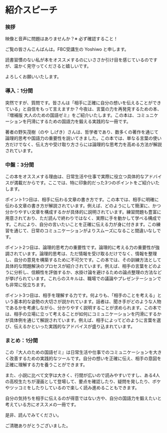 # 紹介スピーチ

### 挨拶

映像と音声に問題はありませんか？※ 必ず確認すること！

ご覧の皆さんこんばんは。FBC受講生の Yoshiwo と申します。

読書習慣のない私が本をオススメするのにいささか引け目を感じているのですが、温かく見守ってくださると嬉しいです。

よろしくお願いいたします。

### 導入：1分間

突然ですが、質問です。皆さんは「相手に正確に自分の想いを伝えることができている」と自信をもって言えますか？今夜は、言葉の力を再発見するための本、『増補版 大人のための国語ゼミ』をご紹介いたします。この本は、コミュニケーションを円滑にするための国語力を鍛える実践的な一冊です。

著者の野矢茂樹（のや しげき）さんは、哲学者であり、数多くの著作を通じて論理的思考や国語力の重要性を説いてきました。この本では、単なる言葉の使い方だけでなく、伝え方や受け取り方さらには論理的な思考力を高める方法が解説されています。

### 中盤：3分間

この本をオススメする理由は、日常生活や仕事で実際に役立つ具体的なアドバイスが満載だからです。ここでは、特に印象的だった3つのポイントをご紹介いたします。

ポイント1つ目は、相手に伝わる文章の書き方です。この本では、相手に明確に伝わる文章の書き方が解説されています。例えば、どのようにして簡潔に、かつ分かりやすい文章を構成するかが具体的に説明されています。練習問題も豊富に用意されており、ただ読んで終わりではなく、実際に手を動かして学べる構成です。これにより、自分の言いたいことを正確に伝える力が身に付きます。この練習を通じて、日常のコミュニケーションがよりスムーズになること間違いなしです。

ポイント2つ目は、論理的思考力の重要性です。論理的に考える力の重要性が強調されています。論理的思考は、ただ情報を受け取るだけでなく、情報を整理し、自分の意見を構築するために不可欠です。この本では、その訓練方法として具体的な問題解決のプロセスが紹介されています。例えば、相手の言葉をどのように分析し、信頼性を評価するか、水掛け論を避けるための論点整理の方法などが挙げられています。これらのスキルは、職場での議論やプレゼンテーションでも非常に役立ちます。

ポイント3つ目は、相手を理解する力です。何よりも、「相手のことを考える」という基本的な姿勢の大切さが説かれています。話者は、聞き手がどのような人物であるかを考慮しながら、分かりやすく説明することが求められます。この本では、相手の立場に立って考えることが如何にコミュニケーションを円滑にするかが具体例を通じて解説されています。例えば、相手によってどのように言葉を選び、伝えるかといった実践的なアドバイスが盛り込まれています。

### まとめ：1分間

この『大人のための国語ゼミ』は日常生活や仕事でのコミュニケーションを大きく改善するための実践的なツールです。自分の想いを正確に伝え、相手の意図を正確に理解する力を養うことができます。

また、小説に比べて文字は大きく、行間が広いので読みやすいですし、ある4人の高校生たちが漫画として登場して、要点を確認したり、疑問を発したり、ボケやツッコミをしたりしているので楽しく読み進めることもできます。

自分の気持ちを相手に伝えるのが得意ではない方や、自分の国語力を鍛えたいと考えている方にオススメの一冊です。

是非、読んでみてください。

ご清聴ありがとうございました。

